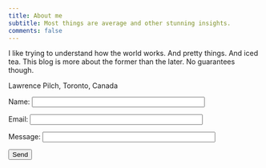 ```yaml
---
title: About me
subtitle: Most things are average and other stunning insights.  
comments: false
---
```


I like trying to understand how the world works. And pretty things. And iced tea. This blog is more about the former than the later. No guarantees though.

Lawrence Pilch, Toronto, Canada

<form name = "submitMsg" action = "/thanks.md">
  <p>
    <label>Name: <input type="text" name = "name" size = "40"></label>
  </p>
  <p>
    <label>Email: <input type="text" name = "email" size = "40"></label>
  </p>
  <p>
    <label>Message: <input type="text" name = "msg" size = "40"></label>
  </p>
  <p>
    <button type = "submit">Send</button>
  </p>
</form>